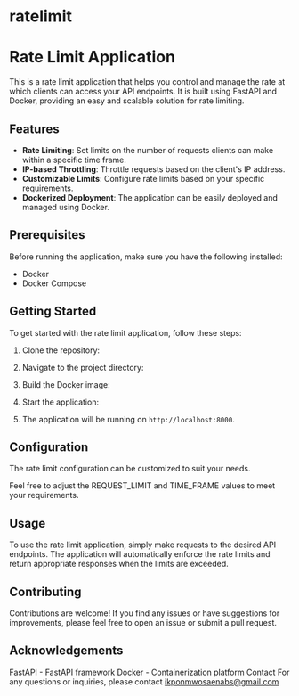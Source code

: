 # ratelimit
# Rate Limit Application

This is a rate limit application that helps you control and manage the rate at which clients can access your API endpoints. It is built using FastAPI and Docker, providing an easy and scalable solution for rate limiting.

## Features

- **Rate Limiting**: Set limits on the number of requests clients can make within a specific time frame.
- **IP-based Throttling**: Throttle requests based on the client's IP address.
- **Customizable Limits**: Configure rate limits based on your specific requirements.
- **Dockerized Deployment**: The application can be easily deployed and managed using Docker.

## Prerequisites

Before running the application, make sure you have the following installed:

- Docker
- Docker Compose

## Getting Started

To get started with the rate limit application, follow these steps:

1. Clone the repository:

2. Navigate to the project directory:

3. Build the Docker image:

4. Start the application:

5. The application will be running on `http://localhost:8000`.

## Configuration

The rate limit configuration can be customized to suit your needs.

Feel free to adjust the REQUEST_LIMIT and TIME_FRAME values to meet your requirements.

## Usage
To use the rate limit application, simply make requests to the desired API endpoints. The application will automatically enforce the rate limits and return appropriate responses when the limits are exceeded.



## Contributing
Contributions are welcome! If you find any issues or have suggestions for improvements, please feel free to open an issue or submit a pull request.


## Acknowledgements
FastAPI - FastAPI framework
Docker - Containerization platform
Contact
For any questions or inquiries, please contact ikponmwosaenabs@gmail.com







